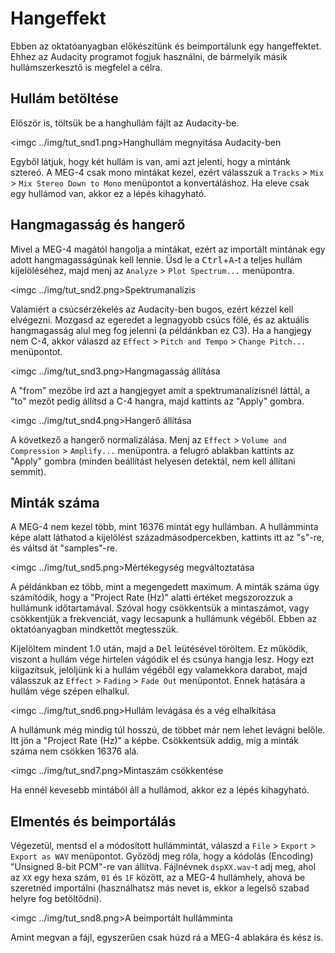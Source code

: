 Hangeffekt
==========

Ebben az oktatóanyagban előkészítünk és beimportálunk egy hangeffektet. Ehhez az Audacity programot fogjuk használni, de bármelyik másik hullámszerkesztő is megfelel a célra.

Hullám betöltése
----------------

Először is, töltsük be a hanghullám fájlt az Audacity-be.

<imgc ../img/tut_snd1.png><fig>Hanghullám megnyitása Audacity-ben</fig>

Egyből látjuk, hogy két hullám is van, ami azt jelenti, hogy a mintánk sztereó. A MEG-4 csak mono mintákat kezel, ezért
válasszuk a `Tracks` > `Mix` > `Mix Stereo Down to Mono` menüpontot a konvertáláshoz. Ha eleve csak egy hullámod van, akkor ez a lépés kihagyható.

Hangmagasság és hangerő
-----------------------

Mivel a MEG-4 magától hangolja a mintákat, ezért az importált mintának egy adott hangmagasságúnak kell lennie. Üsd le a <kbd>Ctrl</kbd>+<kbd>A</kbd>-t
a teljes hullám kijelöléséhez, majd menj az `Analyze` > `Plot Spectrum...` menüpontra.

<imgc ../img/tut_snd2.png><fig>Spektrumanalízis</fig>

Valamiért a csúcsérzékelés az Audacity-ben bugos, ezért kézzel kell elvégezni. Mozgasd az egeredet a legnagyobb csúcs fölé, és az aktuális hangmagasság alul
meg fog jelenni (a példánkban ez C3). Ha a hangjegy nem C-4, akkor válaszd az `Effect` > `Pitch and Tempo` > `Change Pitch...` menüpontot.

<imgc ../img/tut_snd3.png><fig>Hangmagasság állítása</fig>

A "from" mezőbe írd azt a hangjegyet amit a spektrumanalízisnél láttál, a "to" mezőt pedig állítsd a C-4 hangra, majd kattints az "Apply" gombra.

<imgc ../img/tut_snd4.png><fig>Hangerő állítása</fig>

A következő a hangerő normalizálása. Menj az `Effect` > `Volume and Compression` > `Amplify...` menüpontra. a felugró ablakban kattints az "Apply" gombra
(minden beállítást helyesen detektál, nem kell állítani semmit).

Minták száma
------------

A MEG-4 nem kezel több, mint 16376 mintát egy hullámban. A hullámminta képe alatt láthatod a kijelölést századmásodpercekben, kattints itt az "s"-re, és váltsd át "samples"-re.

<imgc ../img/tut_snd5.png><fig>Mértékegység megváltoztatása</fig>

A példánkban ez több, mint a megengedett maximum. A minták száma úgy számítódik, hogy a "Project Rate (Hz)" alatti értéket megszorozzuk a hullámunk időtartamával. Szóval
hogy csökkentsük a mintaszámot, vagy csökkentjük a frekvenciát, vagy lecsapunk a hullámunk végéből. Ebben az oktatóanyagban mindkettőt megtesszük.

Kijelöltem mindent 1.0 után, majd a <kbd>Del</kbd> leütésével töröltem. Ez működik, viszont a hullám vége hirtelen vágódik el és csúnya hangja lesz. Hogy ezt kiigazítsuk,
jelöljünk ki a hullám végéből egy valamekkora darabot, majd válasszuk az `Effect` > `Fading` > `Fade Out` menüpontot. Ennek hatására a hullám vége szépen elhalkul.

<imgc ../img/tut_snd6.png><fig>Hullám levágása és a vég elhalkítása</fig>

A hullámunk még mindig túl hosszú, de többet már nem lehet levágni belőle. Itt jön a "Project Rate (Hz)" a képbe. Csökkentsük addig, míg a minták száma nem csökken 16376 alá.

<imgc ../img/tut_snd7.png><fig>Mintaszám csökkentése</fig>

Ha ennél kevesebb mintából áll a hullámod, akkor ez a lépés kihagyható.

Elmentés és beimportálás
------------------------

Végezetül, mentsd el a módosított hullámmintát, válaszd a `File` > `Export` > `Export as WAV` menüpontot. Győzödj meg róla, hogy a kódolás (Encoding)
"Unsigned 8-bit PCM"-re van állítva. Fájlnévnek `dspXX.wav`-t adj meg, ahol az `XX` egy hexa szám, `01` és `1F` között, az a MEG-4 hullámhely, ahová be szeretnéd importálni
(használhatsz más nevet is, ekkor a legelső szabad helyre fog betöltődni).

<imgc ../img/tut_snd8.png><fig>A beimportált hullámminta</fig>

Amint megvan a fájl, egyszerűen csak húzd rá a MEG-4 ablakára és kész is.
